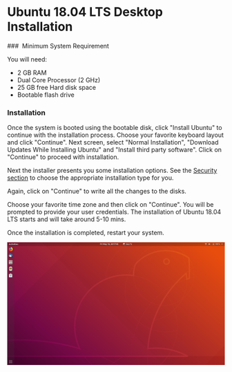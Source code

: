 # Ubuntu 18.04 LTS Desktop Installation

###  Minimum System Requirement

You will need:

  * 2 GB RAM
  * Dual Core Processor (2 GHz)
  * 25 GB free Hard disk space
  * Bootable flash drive

### Installation

Once the system is booted using the bootable disk, click "Install Ubuntu" to
continue with the installation process. Choose your favorite keyboard layout
and click "Continue". Next screen, select "Normal Installation",
"Download Updates While Installing Ubuntu" and "Install third party software".
Click on "Continue" to proceed with installation.

Next the installer presents you some installation options. See the
[Security section](../security/README.md) to choose the
appropriate installation type for you.

Again, click on "Continue" to write all the changes to the disks.

Choose your favorite time zone and then click on "Continue". You will be
prompted to provide your user credentials. The installation of Ubuntu 18.04
LTS starts and will take around 5-10 mins.

Once the installation is completed, restart your system.

![ubuntu 18.04 LTS Desktop](../images/ubuntu.png)
